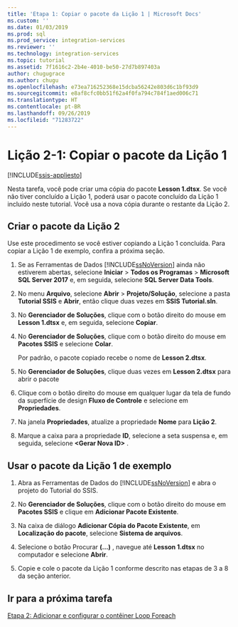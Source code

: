 ```yaml
---
title: 'Etapa 1: Copiar o pacote da Lição 1 | Microsoft Docs'
ms.custom: ''
ms.date: 01/03/2019
ms.prod: sql
ms.prod_service: integration-services
ms.reviewer: ''
ms.technology: integration-services
ms.topic: tutorial
ms.assetid: 7f1616c2-2b4e-4010-be50-27d7b897403a
author: chugugrace
ms.author: chugu
ms.openlocfilehash: e73ea716252368e15dcba56242e803d6c1bf93d9
ms.sourcegitcommit: e8af8cfc0bb51f62a4f0fa794c784f1aed006c71
ms.translationtype: HT
ms.contentlocale: pt-BR
ms.lasthandoff: 09/26/2019
ms.locfileid: "71283722"
---
```

# <a name="lesson-2-1-copy-the-lesson-1-package"></a>Lição 2-1: Copiar o pacote da Lição 1

[!INCLUDE[ssis-appliesto](../includes/ssis-appliesto-ssvrpluslinux-asdb-asdw-xxx.md)]



Nesta tarefa, você pode criar uma cópia do pacote **Lesson 1.dtsx**. Se você não tiver concluído a Lição 1, poderá usar o pacote concluído da Lição 1 incluído neste tutorial. Você usa a nova cópia durante o restante da Lição 2.  
  
## <a name="create-the-lesson-2-package"></a>Criar o pacote da Lição 2  

Use este procedimento se você estiver copiando a Lição 1 concluída.  Para copiar a Lição 1 de exemplo, confira a próxima seção.
  
1.  Se as Ferramentas de Dados [!INCLUDE[ssNoVersion](../includes/ssnoversion-md.md)] ainda não estiverem abertas, selecione **Iniciar** > **Todos os Programas** > **Microsoft SQL Server 2017** e, em seguida, selecione **SQL Server Data Tools**.  
  
2.  No menu **Arquivo**, selecione **Abrir** > **Projeto/Solução**, selecione a pasta **Tutorial SSIS** e **Abrir**, então clique duas vezes em **SSIS Tutorial.sln**.  
  
3.  No **Gerenciador de Soluções**, clique com o botão direito do mouse em **Lesson 1.dtsx** e, em seguida, selecione **Copiar**.  
  
4.  No **Gerenciador de Soluções**, clique com o botão direito do mouse em **Pacotes SSIS** e selecione **Colar**.  
  
    Por padrão, o pacote copiado recebe o nome de **Lesson 2.dtsx**.  
  
5.  No **Gerenciador de Soluções**, clique duas vezes em **Lesson 2.dtsx** para abrir o pacote  
  
6.  Clique com o botão direito do mouse em qualquer lugar da tela de fundo da superfície de design **Fluxo de Controle** e selecione em **Propriedades**.  
  
7.  Na janela **Propriedades**, atualize a propriedade **Nome** para **Lição 2**.  
  
8.  Marque a caixa para a propriedade **ID**, selecione a seta suspensa e, em seguida, selecione **\<Gerar Nova ID>** .  
  
## <a name="use-the-sample-lesson-1-package"></a>Usar o pacote da Lição 1 de exemplo  
  
1.  Abra as Ferramentas de Dados do [!INCLUDE[ssNoVersion](../includes/ssnoversion-md.md)] e abra o projeto do Tutorial do SSIS.  
  
2.  No **Gerenciador de Soluções**, clique com o botão direito do mouse em **Pacotes SSIS** e clique em **Adicionar Pacote Existente**.  
  
3.  Na caixa de diálogo **Adicionar Cópia do Pacote Existente**, em **Localização do pacote**, selecione **Sistema de arquivos**.  
  
4.  Selecione o botão Procurar **(…)** , navegue até **Lesson 1.dtsx** no computador e selecione **Abrir**.  
  
5.  Copie e cole o pacote da Lição 1 conforme descrito nas etapas de 3 a 8 da seção anterior.  
  
## <a name="go-to-next-task"></a>Ir para a próxima tarefa

[Etapa 2: Adicionar e configurar o contêiner Loop Foreach](../integration-services/lesson-2-2-adding-and-configuring-the-foreach-loop-container.md)  
  
